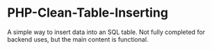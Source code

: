 # PHP-Clean-Table-Inserting
A simple way to insert data into an SQL table. Not fully completed for backend uses, but the main content is functional.
